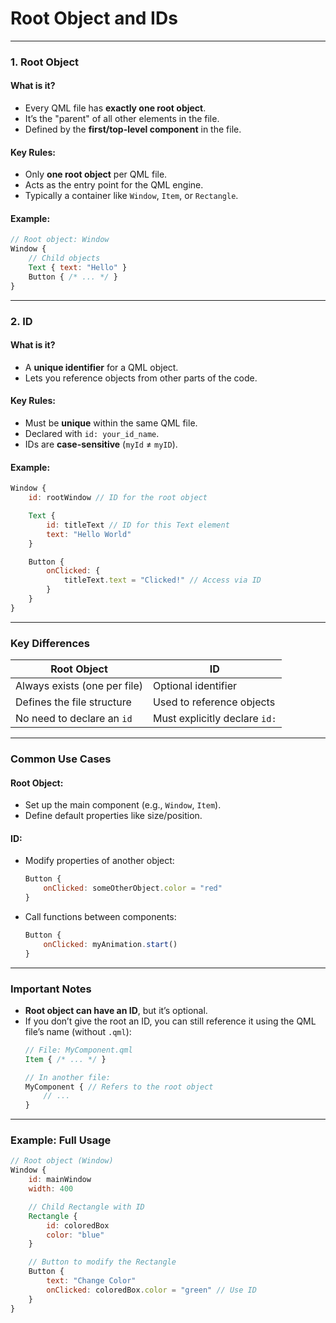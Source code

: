 # Root Object and IDs
---
### 1. **Root Object**
#### What is it?
- Every QML file has **exactly one root object**.
- It’s the "parent" of all other elements in the file.
- Defined by the **first/top-level component** in the file.

#### Key Rules:
- Only **one root object** per QML file.
- Acts as the entry point for the QML engine.
- Typically a container like `Window`, `Item`, or `Rectangle`.

#### Example:
```qml
// Root object: Window
Window {
    // Child objects
    Text { text: "Hello" }
    Button { /* ... */ }
}
```

---

### 2. **ID**
#### What is it?
- A **unique identifier** for a QML object.
- Lets you reference objects from other parts of the code.

#### Key Rules:
- Must be **unique** within the same QML file.
- Declared with `id: your_id_name`.
- IDs are **case-sensitive** (`myId` ≠ `myID`).

#### Example:
```qml
Window {
    id: rootWindow // ID for the root object

    Text {
        id: titleText // ID for this Text element
        text: "Hello World"
    }

    Button {
        onClicked: {
            titleText.text = "Clicked!" // Access via ID
        }
    }
}
```

---

### Key Differences
| **Root Object**                | **ID**                          |
|---------------------------------|---------------------------------|
| Always exists (one per file)    | Optional identifier             |
| Defines the file structure      | Used to reference objects       |
| No need to declare an `id`      | Must explicitly declare `id:`   |

---

### Common Use Cases
#### Root Object:
- Set up the main component (e.g., `Window`, `Item`).
- Define default properties like size/position.

#### ID:
- Modify properties of another object:
  ```qml
  Button {
      onClicked: someOtherObject.color = "red"
  }
  ```
- Call functions between components:
  ```qml
  Button {
      onClicked: myAnimation.start()
  }
  ```

---

### Important Notes
- **Root object can have an ID**, but it’s optional.
- If you don’t give the root an ID, you can still reference it using the QML file’s name (without `.qml`):
  ```qml
  // File: MyComponent.qml
  Item { /* ... */ }

  // In another file:
  MyComponent { // Refers to the root object
      // ...
  }
  ```

---

### Example: Full Usage
```qml
// Root object (Window)
Window {
    id: mainWindow
    width: 400

    // Child Rectangle with ID
    Rectangle {
        id: coloredBox
        color: "blue"
    }

    // Button to modify the Rectangle
    Button {
        text: "Change Color"
        onClicked: coloredBox.color = "green" // Use ID
    }
}
```
